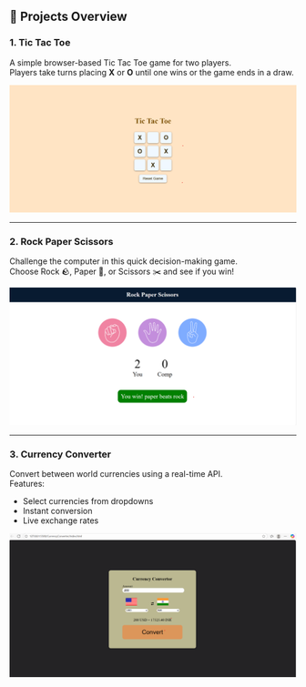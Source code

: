 ## 📂 Projects Overview

### 1️. Tic Tac Toe
A simple browser-based Tic Tac Toe game for two players.  
Players take turns placing **X** or **O** until one wins or the game ends in a draw.  

![Tic Tac Toe Screenshot](tictatctoe/image.png)

---

### 2️. Rock Paper Scissors
Challenge the computer in this quick decision-making game.  
Choose Rock 🪨, Paper 📄, or Scissors ✂️ and see if you win!  

![Rock Paper Scissors Screenshot](rockpapersiccors/image.png)

---

### 3️. Currency Converter
Convert between world currencies using a real-time API.  
Features:
- Select currencies from dropdowns
- Instant conversion  
- Live exchange rates  

![Currency Converter Screenshot](CurrencyConverter/image.png)
